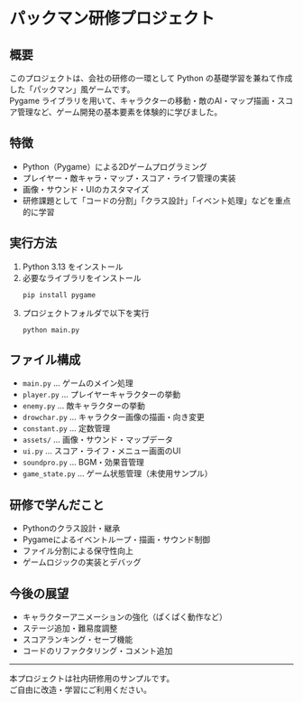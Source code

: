 # パックマン研修プロジェクト

## 概要
このプロジェクトは、会社の研修の一環として Python の基礎学習を兼ねて作成した「パックマン」風ゲームです。  
Pygame ライブラリを用いて、キャラクターの移動・敵のAI・マップ描画・スコア管理など、ゲーム開発の基本要素を体験的に学びました。

## 特徴
- Python（Pygame）による2Dゲームプログラミング
- プレイヤー・敵キャラ・マップ・スコア・ライフ管理の実装
- 画像・サウンド・UIのカスタマイズ
- 研修課題として「コードの分割」「クラス設計」「イベント処理」などを重点的に学習

## 実行方法
1. Python 3.13 をインストール
2. 必要なライブラリをインストール  
   ```
   pip install pygame
   ```
3. プロジェクトフォルダで以下を実行  
   ```
   python main.py
   ```

## ファイル構成
- `main.py` … ゲームのメイン処理
- `player.py` … プレイヤーキャラクターの挙動
- `enemy.py` … 敵キャラクターの挙動
- `drowchar.py` … キャラクター画像の描画・向き変更
- `constant.py` … 定数管理
- `assets/` … 画像・サウンド・マップデータ
- `ui.py` … スコア・ライフ・メニュー画面のUI
- `soundpro.py` … BGM・効果音管理
- `game_state.py` … ゲーム状態管理（未使用サンプル）

## 研修で学んだこと
- Pythonのクラス設計・継承
- Pygameによるイベントループ・描画・サウンド制御
- ファイル分割による保守性向上
- ゲームロジックの実装とデバッグ

## 今後の展望
- キャラクターアニメーションの強化（ぱくぱく動作など）
- ステージ追加・難易度調整
- スコアランキング・セーブ機能
- コードのリファクタリング・コメント追加

---

本プロジェクトは社内研修用のサンプルです。  
ご自由に改造・学習にご利用ください。
